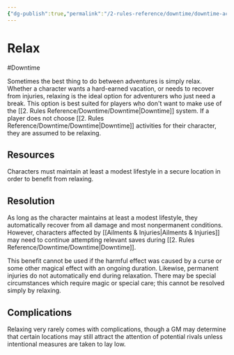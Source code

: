 ```yaml
---
{"dg-publish":true,"permalink":"/2-rules-reference/downtime/downtime-activities/relax/","noteIcon":""}
---
```


# Relax
#Downtime 

Sometimes the best thing to do between adventures is simply relax. Whether a character wants a hard-earned vacation, or needs to recover from injuries, relaxing is the ideal option for adventurers who just need a break. This option is best suited for players who don't want to make use of the [[2. Rules Reference/Downtime/Downtime\|Downtime]] system. If a player does not choose [[2. Rules Reference/Downtime/Downtime\|Downtime]] activities for their character, they are assumed to be relaxing. 

## Resources

Characters must maintain at least a modest lifestyle in a secure location in order to benefit from relaxing. 

## Resolution

As long as the character maintains at least a modest lifestyle, they automatically recover from all damage and most nonpermanent conditions. However, characters affected by [[Ailments & Injuries\|Ailments & Injuries]] may need to continue attempting relevant saves during [[2. Rules Reference/Downtime/Downtime\|Downtime]]. 

This benefit cannot be used if the harmful effect was caused by a curse or some other magical effect with an ongoing duration. Likewise, permanent injuries do not automatically end during relaxation. There may be special circumstances which require magic or special care; this cannot be resolved simply by relaxing. 

## Complications

Relaxing very rarely comes with complications, though a GM may determine that certain locations may still attract the attention of potential rivals unless intentional measures are taken to lay low.